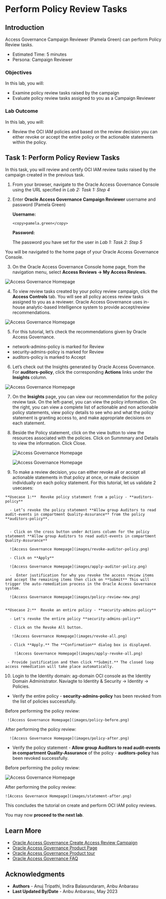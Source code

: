 # Perform Policy Review Tasks

## Introduction

Access Governance Campaign Reviewer (Pamela Green) can perform Policy Review tasks. 

* Estimated Time: 5 minutes
* Persona: Campaign Reviewer

### Objectives

In this lab, you will:

* Examine policy review tasks raised by the campaign
* Evaluate policy review tasks assigned to you as a Campaign Reviewer

### Lab Outcome 

In this lab, you will:

* Review the OCI IAM policies and based on the review decision you can either revoke or accept the entire policy or the actionable statements within the policy. 


## Task 1: Perform Policy Review Tasks

  In this task, you will review and certify OCI IAM review tasks raised by the campaign created in the previous task.


1. From your browser, navigate to the Oracle Access Governance Console using the URL specified in *Lab 2: Task 1: Step 4* 


2. Enter **Oracle Access Governance Campaign Reviewer** username and password (Pamela Green)

    **Username:**
    ```
    <copy>pamela.green</copy>
    ```

    **Password:**
    
    The password you have set for the user in *Lab 1: Task 2: Step 5*


  You will be navigated to the home page of your Oracle Access Governance Console.

  3. On the Oracle Access Governance Console home page, from the navigation menu, select **Access Reviews -> My Access Reviews.** 
 
  ![Access Governance Homepage](images/navigate-access-review.png)

  4. To view review tasks created by your policy review campaign, click the **Access Controls** tab. You will see all policy access review tasks assigned to you as a reviewer. Oracle Access Governance uses in-house analytic-based Intelligence system to provide accept/review recommendations.

  ![Access Governance Homepage](images/view-reviews.png)

  5. For this tutorial, let’s check the recommendations given by Oracle Access Governance. 

   - network-admins-policy is marked for Review
   - security-admins-policy is marked for Review
   - auditors-policy is marked to Accept


  6. Let’s check out the Insights generated by Oracle Access Governance. For **auditors-policy**, click the corresponding **Actions** links under the **Insights** column.

  ![Access Governance Homepage](images/insights-page.png)



  7. On the **Insights** page, you can view our recommendation for the policy review task. On the left-panel, you can view the policy information. On the right, you can view a complete list of actionable and non actionable policy statements, view policy details to see who and what the policy statement is granting access to, and make appropriate decisions on each statement.



  8. Beside the Policy statement, click on the view button to view the resources associated with the policies. Click on Summmary and Details to view the information. Click Close. 

     ![Access Governance Homepage](images/policy-details.png)

     ![Access Governance Homepage](images/statement-details.png)


  9. To make a review decision, you can either revoke all or accept all actionable statements in that policy at once, or make decision individually on each policy statement. For this tutorial, let us validate 2 usecases:

    **Usecase 1:**  Revoke policy statement from a policy - **auditors-policy**

      - Let’s revoke the policy statement **Allow group Auditors to read audit-events in compartment Quality-Assurance** from the policy  **auditors-policy**. 


      - Click on the cross button under Actions column for the policy statement **Allow group Auditors to read audit-events in compartment Quality-Assurance**

      ![Access Governance Homepage](images/revoke-auditor-policy.png)

      - Click on **Apply**

      ![Access Governance Homepage](images/apply-auditor-policy.png)

      -  Enter justification for why you revoke the access review items and accept the remaining items then click on **Submit** This will trigger the auto-remediation process in the Oracle Access Governance system.

      ![Access Governance Homepage](images/policy-review-new.png)


    **Usecase 2:**  Revoke an entire policy - **security-admins-policy** 

      - Let's revoke the entire policy **security-admins-policy** 

      - Click on the Revoke All button. 

       ![Access Governance Homepage](images/revoke-all.png)

      - Click **Apply.** The **Confirmation** dialog box is displayed.

        ![Access Governance Homepage](images/apply-revoke-all.png)

     - Provide justification and then click **Submit.** The closed loop access remediation will take place automatically.

   10. Login to the Identity domain: ag-domain OCI console as the Identity Domain Administrator. Naviagte to Identity & Security -> Identity -> Policies.

  * Verify the entire policy - **security-admins-policy** has been revoked from the list of policies successfully. 

   Before performing the policy review:

     ![Access Governance Homepage](images/policy-before.png)

 
   
   After performing the policy review: 

      ![Access Governance Homepage](images/policy-after.png)


  * Verify the policy statement - **Allow group Auditors to read audit-events in compartment Quality-Assurance** of the policy -  **auditors-policy** has been revoked successfully. 

  Before performing the policy review:

   ![Access Governance Homepage](images/statement-before.png)
   

  After performing the policy review: 

    ![Access Governance Homepage](images/statement-after.png)




  This concludes the tutorial on create and perform OCI IAM policy reviews. 


  You may now **proceed to the next lab**. 

## Learn More

* [Oracle Access Governance Create Access Review Campaign](https://docs.oracle.com/en/cloud/paas/access-governance/pdapg/index.html)
* [Oracle Access Governance Product Page](https://www.oracle.com/security/cloud-security/access-governance/)
* [Oracle Access Governance Product tour](https://www.oracle.com/webfolder/s/quicktours/paas/pt-sec-access-governance/index.html)
* [Oracle Access Governance FAQ](https://www.oracle.com/security/cloud-security/access-governance/faq/)

## Acknowledgments
* **Authors** - Anuj Tripathi, Indira Balasundaram, Anbu Anbarasu 
* **Last Updated By/Date** - Anbu Anbarasu, May 2023
